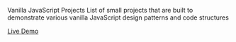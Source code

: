 Vanilla JavaScript Projects
List of small projects that are built to demonstrate various vanilla JavaScript design patterns and code structures


<a href="https://therealilyas.github.io/vanilla-projects/">Live Demo</a>
